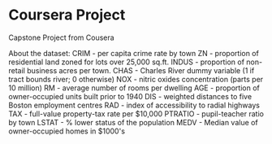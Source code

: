 # Coursera Project
Capstone Project from Cousera

About the dataset:
CRIM - per capita crime rate by town
ZN - proportion of residential land zoned for lots over 25,000 sq.ft.
INDUS - proportion of non-retail business acres per town.
CHAS - Charles River dummy variable (1 if tract bounds river; 0 otherwise)
NOX - nitric oxides concentration (parts per 10 million)</li>
RM - average number of rooms per dwelling</li>
AGE - proportion of owner-occupied units built prior to 1940
DIS - weighted distances to five Boston employment centres
RAD - index of accessibility to radial highways
TAX - full-value property-tax rate per $10,000
PTRATIO - pupil-teacher ratio by town
LSTAT - % lower status of the population
MEDV - Median value of owner-occupied homes in $1000's
